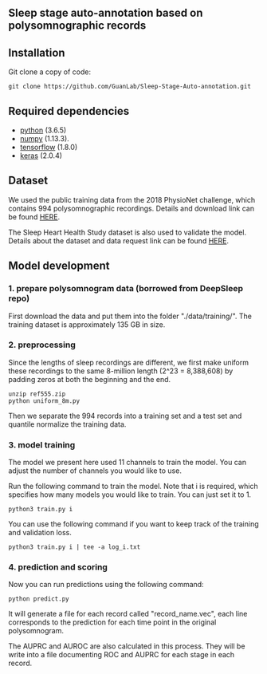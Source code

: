 ## Sleep stage auto-annotation based on polysomnographic records

## Installation
Git clone a copy of code:
```
git clone https://github.com/GuanLab/Sleep-Stage-Auto-annotation.git
```
## Required dependencies

* [python](https://www.python.org) (3.6.5)
* [numpy](http://www.numpy.org/) (1.13.3). 
* [tensorflow](https://www.tensorflow.org/) (1.8.0)
* [keras](https://keras.io/) (2.0.4)

## Dataset

We used the public training data from the 2018 PhysioNet challenge, which contains 994 polysomnographic recordings. Details and download link can be found [HERE](https://physionet.org/physiobank/database/challenge/2018/).

The Sleep Heart Health Study dataset is also used to validate the model. Details about the dataset and data request link can be found [HERE](https://sleepdata.org/datasets/shhs).

## Model development 

### 1. prepare polysomnogram data (borrowed from DeepSleep repo)

First download the data and put them into the folder "./data/training/". The training dataset is approximately 135 GB in size.


### 2. preprocessing

Since the lengths of sleep recordings are different, we first make uniform these recordings to the same 8-million length (2^23 = 8,388,608) by padding zeros at both the beginning and the end. 

```
unzip ref555.zip
python uniform_8m.py
```
Then we separate the 994 records into a training set and a test set and quantile normalize the training data.

### 3. model training
The model we present here used 11 channels to train the model. You can adjust the number of channels you would like to use.

Run the following command to train the model. Note that i is required, which specifies how many models you would like to train. You can just set it to 1. 
```
python3 train.py i 
```
You can use the following command if you want to keep track of the training and validation loss.
```
python3 train.py i | tee -a log_i.txt
```

### 4. prediction and scoring

Now you can run predictions using the following command:
```
python predict.py
```
It will generate a file for each record called "record_name.vec", each line corresponds to the prediction for each time point in the original polysomnogram.

The AUPRC and AUROC are also calculated in this process. They will be write into a file documenting ROC and AUPRC for each stage in each record.


